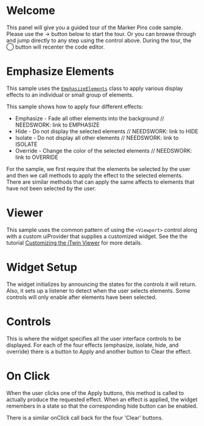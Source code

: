 # Welcome

This panel will give you a guided tour of the Marker Pins code sample.  Please use the &#x02192; button below to start the tour.  Or you can browse through and jump directly to any step using the control above.  During the tour, the &#x025ef;  button will recenter the code editor.

[_metadata_:annotation]:- "EMPHASIZE"

# Emphasize Elements

This sample uses the [`EmphasizeElements`](https://www.itwinjs.org/reference/imodeljs-frontend/rendering/emphasizeelements/) class to apply various display effects to an individual or small group of elements.

This sample shows how to apply four different effects:

- Emphasize - Fade all other elements into the background // NEEDSWORK: link to EMPHASIZE
- Hide - Do not display the selected elements // NEEDSWORK: link to HIDE
- Isolate - Do not display all other elements // NEEDSWORK: link to ISOLATE
- Override - Change the color of the selected elements // NEEDSWORK: link to OVERRIDE

For the sample, we first require that the elements be selected by the user and then we call methods to apply the effect to the selected elements.  There are similar methods that can apply the same affects to elements that have not been selected by the user.

[_metadata_:annotation]:- "EMPHASIZE"

# Viewer

This sample uses the common pattern of using the `<Viewport>` control along with a custom uiProvider that supplies a customized widget.  See the the tutorial [Customizing the iTwin Viewer](https://developer.bentley.com/tutorials/itwin-viewer-hello-world/#your-first-ui-widget) for more details.

[_metadata_:annotation]:- "VIEWER"

# Widget Setup

The widget initializes by announcing the states for the controls it will return.  Also, it sets up a listener to detect when the user selects elements.  Some controls will only enable after elements have been selected.

[_metadata_:annotation]:- "WIDGET_SETUP"

# Controls

This is where the widget specifies all the user interface controls to be displayed.  For each of the four effects (emphasize, isolate, hide, and override) there is a button to Apply and another button to Clear the effect.

[_metadata_:annotation]:- "CONTROLS"

# On Click

When the user clicks one of the Apply buttons, this method is called to actually produce the requested effect.  When an effect is applied, the widget remembers in a state so that the corresponding hide button can be enabled.

There is a similar onClick call back for the four 'Clear' buttons.

[_metadata_:annotation]:- "ON_CLICK_ACTION"
